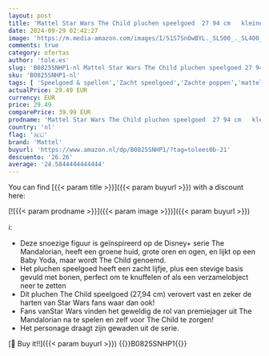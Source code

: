 ```yaml
---
layout: post
title: 'Mattel Star Wars The Child pluchen speelgoed  27 94 cm   kleine  zachte figuur uit The Mandalorian die op Yoda lijkt  Verzamelobject voor fans  GWD85'
date: 2024-09-29 02:42:27
image: 'https://m.media-amazon.com/images/I/51S7SnOwBYL._SL500_._SL400_.jpg'
comments: true
category: ofertas
author: 'tole.es'
slug: 'B0825SNHP1-nl Mattel Star Wars The Child pluchen speelgoed 27 94 cm...'
sku: 'B0825SNHP1-nl'
tags: [ 'Speelgoed & spellen','Zacht speelgoed','Zachte poppen','mattel','🇳🇱', ]
actualPrice: 29.49 EUR
currency: EUR
price: 29.49
comparePrice: 39.99 EUR
prodname: 'Mattel Star Wars The Child pluchen speelgoed  27 94 cm   kleine  zachte figuur uit The Mandalorian die op Yoda lijkt  Verzamelobject voor fans  GWD85'
country: 'nl'
flag: '🇳🇱'
brand: 'Mattel'
buyurl: 'https://www.amazon.nl/dp/B0825SNHP1/?tag=tolees0b-21'
descuento: '26.26'
average: '24.5844444444444'
---
```


You can find [{{< param title >}}]({{< param buyurl >}}) with a discount here:

[![{{< param prodname >}}]({{< param image >}})]({{< param buyurl >}})

ℹ️:

- Deze snoezige figuur is geïnspireerd op de Disney+ serie The Mandalorian, heeft een groene huid, grote oren en ogen, en lijkt op een Baby Yoda, maar wordt The Child genoemd.
- Het pluchen speelgoed heeft een zacht lijfje, plus een stevige basis gevuld met bonen, perfect om te knuffelen of als een verzamelobject neer te zetten
- Dit pluchen The Child speelgoed (27,94 cm) verovert vast en zeker de harten van Star Wars fans waar dan ook!
- Fans vanStar Wars vinden het geweldig de rol van premiejager uit The Mandalorian na te spelen en zelf voor The Child te zorgen!
- Het personage draagt zijn gewaden uit de serie.

[🛒 Buy it!!]({{< param buyurl >}})
{{<world>}}B0825SNHP1{{</world>}}
